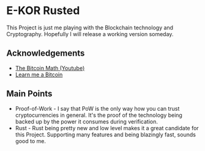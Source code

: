# E-KOR Rusted

This Project is just me playing with the Blockchain technology and Cryptography. Hopefully I will release a working version someday.


## Acknowledgements

 - [The Bitcoin Math (Youtube)](https://www.youtube.com/@thebitcoinmathfgeiger8624)
 - [Learn me a Bitcoin](https://learnmeabitcoin.com/)

## Main Points

 - Proof-of-Work - I say that PoW is the only way how you can trust cryptocurrencies in general. It's the proof of the technology being backed up by the power it consumes during verification.
 - Rust - Rust being pretty new and low level makes it a great candidate for this Project. Supporting many features and being blazingly fast, sounds good to me.
